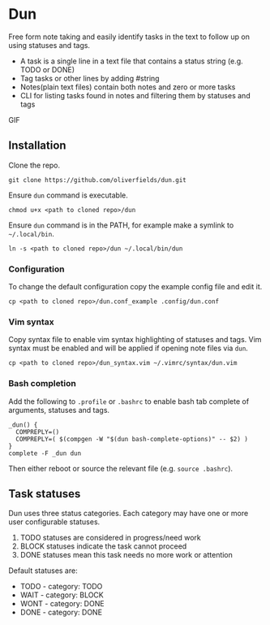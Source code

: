 # Dun

Free form note taking and easily identify tasks in the text to follow up on using statuses and tags.

- A task is a single line in a text file that contains a status string (e.g. TODO or DONE)
- Tag tasks or other lines by adding #string
- Notes(plain text files) contain both notes and zero or more tasks
- CLI for listing tasks found in notes and filtering them by statuses and tags

GIF


## Installation

Clone the repo.

```
git clone https://github.com/oliverfields/dun.git
```

Ensure `dun` command is executable.

```
chmod u+x <path to cloned repo>/dun
```

Ensure `dun` command is in the PATH, for example make a symlink to `~/.local/bin`.

```
ln -s <path to cloned repo>/dun ~/.local/bin/dun
```


### Configuration

To change the default configuration copy the example config file and edit it.

```
cp <path to cloned repo>/dun.conf_example .config/dun.conf
```


### Vim syntax

Copy syntax file to enable vim syntax highlighting of statuses and tags. Vim syntax must be enabled and will be applied if opening note files via `dun`.

```
cp <path to cloned repo>/dun_syntax.vim ~/.vimrc/syntax/dun.vim
```


### Bash completion

Add the following to `.profile` or `.bashrc` to enable bash tab complete of arguments, statuses and tags.

```
_dun() {
  COMPREPLY=()
  COMPREPLY=( $(compgen -W "$(dun bash-complete-options)" -- $2) )
}
complete -F _dun dun
```

Then either reboot or source the relevant file (e.g. `source .bashrc`).


## Task statuses

Dun uses three status categories. Each category may have one or more user configurable statuses.

1. TODO statuses are considered in progress/need work
2. BLOCK statuses indicate the task cannot proceed
3. DONE statuses mean this task needs no more work or attention

Default statuses are:

- TODO - category: TODO
- WAIT - category: BLOCK
- WONT - category: DONE
- DONE - category: DONE

